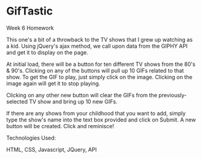 # GifTastic
Week 6 Homework

This one's a bit of a throwback to the TV shows that I grew up watching as a kid. Using jQuery's ajax method, we call upon data from the GIPHY API and get it to display on the page.

At initial load, there will be a button for ten different TV shows from the 80's & 90's. Clicking on any of the buttons will pull up 10 GIFs related to that show. To get the GIF to play, just simply click on the image. Clicking on the image again will get it to stop playing.

Clicking on any other new button will clear the GIFs from the previously-selected TV show and bring up 10 new GIFs.

If there are any shows from your childhood that you want to add, simply type the show's name into the text box provided and click on Submit. A new button will be created. Click and reminisce!


Technologies Used:

HTML,
CSS,
Javascript,
JQuery,
API
